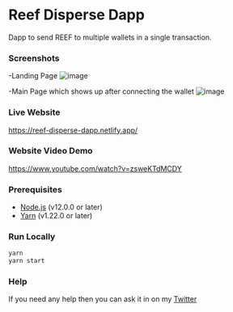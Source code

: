 # Reef Disperse Dapp

 Dapp to send REEF to multiple wallets in a single transaction.

### Screenshots

-Landing Page
![image](https://user-images.githubusercontent.com/71931823/201888093-29d25cc0-0da1-4dd1-8cf9-62645dc37ba8.png)

-Main Page which shows up after connecting the wallet
![image](https://user-images.githubusercontent.com/71931823/201888365-8069a75b-1766-4dda-b1a8-38afefb783c4.png)

### Live Website
https://reef-disperse-dapp.netlify.app/

### Website Video Demo 
https://www.youtube.com/watch?v=zsweKTdMCDY

### Prerequisites

-   [Node.js](https://nodejs.org/en/) (v12.0.0 or later)
-   [Yarn](https://yarnpkg.com/) (v1.22.0 or later)


### Run Locally

```bash
yarn 
yarn start
```


### Help

If you need any help then you can ask it in on my [Twitter](https://twitter.com/0xAnon0602)
